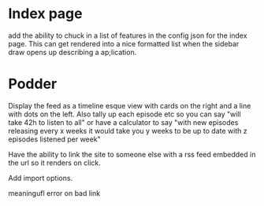 
# Index page 

add the ability to chuck in a list of features in the config json for the index page. This can get rendered into a nice formatted list when the sidebar draw opens up describing a ap;lication. 

# Podder

Display the feed as a timeline esque view with cards on the right and a line with dots on the left. 
Also tally up each episode etc so you can say "will take 42h to listen to all" or have a calculator to say "with new episodes releasing every x weeks it would take you y weeks to be up to date with z episodes listened per week"

Have the ability to link the site to someone else with a rss feed embedded in the url so it renders on click. 

Add import options. 

meaningufl error on bad link